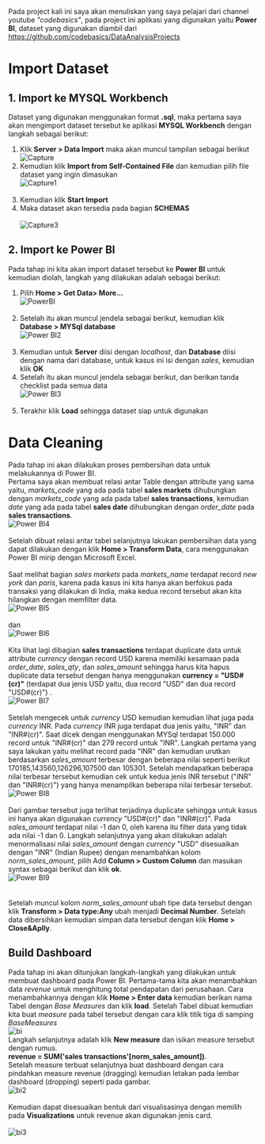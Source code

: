Pada project kali ini saya akan menuliskan yang saya pelajari dari channel youtube *"codebasics"*, pada project ini aplikasi yang digunakan yaitu **Power BI**, dataset yang digunakan diambil dari https://github.com/codebasics/DataAnalysisProjects
# Import Dataset
## 1. Import ke MYSQL Workbench
Dataset yang digunakan menggunakan format **.sql**, maka pertama saya akan mengimport dataset tersebut ke aplikasi **MYSQL Workbench** dengan langkah sebagai berikut: <br />
1. Klik **Server > Data Import** maka akan muncul tampilan sebagai berikut <br />
![Capture](https://user-images.githubusercontent.com/80409975/140283732-735eecf2-4bd1-45c8-9fe9-bc567eb1bec7.JPG)
2. Kemudian klik **Import from Self-Contained File** dan kemudian pilih file dataset yang ingin dimasukan <br />
![Capture1](https://user-images.githubusercontent.com/80409975/140284195-9c72246b-f69e-4fa0-985a-5985441ac45e.JPG) <br /> <br />
3. Kemudian klik **Start Import**
4. Maka dataset akan tersedia pada bagian **SCHEMAS** <br /> <br />
 ![Capture3](https://user-images.githubusercontent.com/80409975/140284640-0cef5311-bbae-408e-a567-f0146597ac24.JPG)
 
 ## 2. Import ke Power BI
 Pada tahap ini kita akan import dataset tersebut ke **Power BI** untuk kemudian diolah, langkah yang dilakukan adalah sebagai berikut:
 1. Pilih **Home > Get Data> More...** <br /> ![PowerBI](https://user-images.githubusercontent.com/80409975/140285830-a9fe9e18-7330-4fe8-a084-5b4ae0e0f2a2.JPG)<br /><br />
 2. Setelah itu akan muncul jendela sebagai berikut, kemudian klik **Database > MYSql database** <br /> ![Power BI2](https://user-images.githubusercontent.com/80409975/140286687-f5afb8d5-7ed5-4f80-9ad7-659cb1a38b44.JPG)<br /> <br />
 3. Kemudian untuk **Server** diisi dengan *localhost*, dan **Database** diisi dengan nama dari database, untuk kasus ini isi dengan *sales*, kemudian klik **OK**
 4. Setelah itu akan muncul jendela sebagai berikut, dan berikan tanda checklist pada semua data <br /> ![Power BI3](https://user-images.githubusercontent.com/80409975/140287704-7d5f8e61-ee63-4883-a18b-ab1ae9ef168e.JPG)<br /> <br />
 5. Terakhir klik **Load** sehingga dataset siap untuk digunakan
 
 # Data Cleaning
Pada tahap ini akan dilakukan proses pembersihan data untuk melakukannya di Power BI. <br />
Pertama saya akan membuat relasi antar Table dengan attribute yang sama yaitu, *markets_code* yang ada pada tabel **sales markets** dihubungkan dengan *markets_code* yang ada pada tabel **sales transactions**, kemudian *date* yang ada pada tabel **sales date** dihubungkan dengan *order_date* pada **sales transactions**.  <br /> 
![Power BI4](https://user-images.githubusercontent.com/80409975/140291647-6ed1f676-3926-45e1-a2d2-41c56718fa44.JPG) <br /> <br /> 
Setelah dibuat relasi antar tabel selanjutnya lakukan pembersihan data yang dapat dilakukan dengan klik **Home > Transform Data**, cara menggunakan Power BI mirip dengan Microsoft Excel. <br /> <br />
Saat melihat bagian *sales markets* pada *markets_name* terdapat record *new york* dan *paris*, karena pada kasus ini kita hanya akan berfokus pada transaksi yang dilakukan di India, maka kedua record tersebut akan kita hilangkan dengan memfilter data. <br />
![Power BI5](https://user-images.githubusercontent.com/80409975/140293338-c4156cbe-b227-4e3d-9242-182654719468.JPG) <br /> <br />
dan <br />
![Power BI6](https://user-images.githubusercontent.com/80409975/140293583-6773601b-3da1-4dbf-8a4d-0a1603c56c16.JPG) <br /> <br />
Kita lihat lagi dibagian **sales transactions** terdapat duplicate data untuk attribute *currency* dengan record USD karena memiliki kesamaan pada *order_date*, *sales_qty*, dan *sales_amount* sehingga harus kita hapus duplicate data tersebut dengan hanya menggunakan **currency = "USD#(cr)"** (terdapat dua jenis USD yaitu, dua record "USD" dan dua record "USD#(cr)") . <br />
![Power BI7](https://user-images.githubusercontent.com/80409975/140294729-a4289487-65c2-4ea8-a048-765f21472964.JPG) <br /> <br />
Setelah mengecek untuk *currency* USD kemudian kemudian lihat juga pada *currency* INR. Pada *currency* INR juga terdapat dua jenis yaitu, "INR" dan "INR#(cr)". Saat dicek dengan menggunakan MYSql terdapat 150.000 record untuk "INR#(cr)" dan 279 record untuk "INR". Langkah pertama yang saya lakukan yaitu melihat record pada "INR" dan kemudian urutkan berdasarkan *sales_amount* terbesar dengan beberapa nilai seperti berikut 170185,143560,126296,107500 dan 105301. Setelah mendapatkan beberapa nilai terbesar tersebut kemudian cek untuk kedua jenis INR tersebut ("INR" dan "INR#(cr)") yang hanya menampilkan beberapa nilai terbesar tersebut. <br />
![Power BI8](https://user-images.githubusercontent.com/80409975/140303325-b2433fe5-fad2-4eba-90f2-7f569f1b954f.JPG) <br /> <br />
Dari gambar tersebut juga terlihat terjadinya duplicate sehingga untuk kasus ini hanya akan digunakan *currency* "USD#(cr)" dan "INR#(cr)". Pada *sales_amount* terdapat nilai -1 dan 0, oleh karena itu filter data yang tidak ada nilai -1 dan 0. Langkah selanjutnya yang akan dilakukan adalah menormalisasi nilai *sales_amount* dengan *currency* "USD" disesuaikan dengan "INR" (Indian Rupee) dengan menambahkan kolom *norm_sales_amount*, pilih Add **Column > Custom Column** dan masukan syntax sebagai berikut dan klik **ok**. <br />
![Power BI9](https://user-images.githubusercontent.com/80409975/140308255-f9ebbcb3-9512-4a92-a7fb-d9338eac9db0.JPG) <br /> <br />
<br />
Setelah muncul kolom *norm_sales_amount* ubah tipe data tersebut dengan klik **Transform > Data type:Any** ubah menjadi **Decimal Number**. Setelah data dibersihkan kemudian simpan data tersebut dengan klik **Home > Close&Aplly**. <br />

## Build Dashboard
Pada tahap ini akan ditunjukan langkah-langkah yang dilakukan untuk membuat dashboard pada Power BI. Pertama-tama kita akan menambahkan data *revenue* untuk menghitung total pendapatan dari perusahaan. Cara menambahkannya dengan klik **Home > Enter data** kemudian berikan nama Tabel dengan *Base Measures* dan klik **load**. Setelah Tabel dibuat kemudian kita buat *measure* pada tabel tersebut dengan cara klik titik tiga di samping *BaseMeasures* <br />
![bi](https://user-images.githubusercontent.com/80409975/140469758-a9b40d01-e27a-45e4-bc0e-4812c96e9fc8.JPG) <br />
Langkah selanjutnya adalah klik **New measure** dan isikan measure tersebut dengan rumus. <br /> 
**revenue = SUM('sales transactions'[norm_sales_amount])**. <br />
Setelah measure terbuat selanjutnya buat dashboard dengan cara pindahkan measure revenue (dragging) kemudian letakan pada lembar dashboard (dropping) seperti pada gambar. <br /> 
![bi2](https://user-images.githubusercontent.com/80409975/140487082-3a54c9c9-1452-487c-a774-44918664647b.JPG) <br />  <br /> 
Kemudian dapat disesuaikan bentuk dari visualisasinya dengan memilih pada **Visualizations** untuk revenue akan digunakan jenis card. <br /> <br /> 
![bi3](https://user-images.githubusercontent.com/80409975/140489124-b2042518-c1f0-4d78-873b-d8e0c6e3f2de.JPG) <br /> <br /> 

